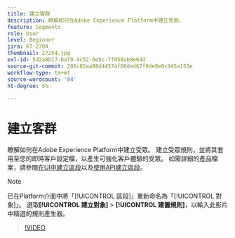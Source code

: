 ```yaml
---
title: 建立客群
description: 瞭解如何在Adobe Experience Platform中建立受眾。
feature: Segments
role: User
level: Beginner
jira: KT-2704
thumbnail: 27254.jpg
exl-id: 5d2a8b17-baf9-4c52-9ebc-7f058ab0e64d
source-git-commit: 286c85aa88d44574f00ded67f0de8e0c945a153e
workflow-type: tm+mt
source-wordcount: '84'
ht-degree: 5%

---
```


# 建立客群

瞭解如何在Adobe Experience Platform中建立受眾。 建立受眾規則，並將其套用至您的即時客戶設定檔，以產生可強化客戶體驗的受眾。 如需詳細的產品檔案，請參閱[在UI中建立區段](https://experienceleague.adobe.com/docs/experience-platform/segmentation/ui/overview.html?lang=zh-Hant)以及[使用API建立區段](https://experienceleague.adobe.com/docs/experience-platform/segmentation/tutorials/create-a-segment.html)。

>[!NOTE]
>
> 已在Platform介面中將「[!UICONTROL 區段]」重新命名為「[!UICONTROL 對象]」。 選取&#x200B;**[!UICONTROL 建立對象]** > **[!UICONTROL 建置規則]**，以輸入此影片中精選的規則產生器。

>[!VIDEO](https://video.tv.adobe.com/v/27254?learn=on&enablevpops)

